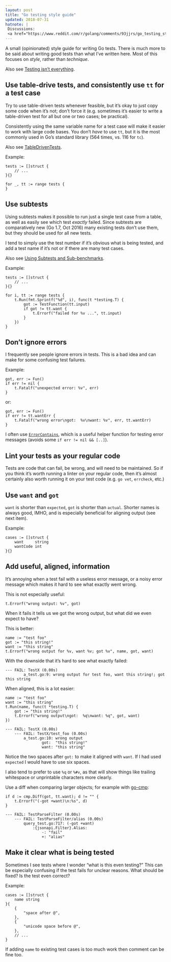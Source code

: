 ```yaml
---
layout: post
title: "Go testing style guide"
updated: 2018-07-31
hatnote: |
 Discussions:
 <a href="https://www.reddit.com/r/golang/comments/93jjrs/go_testing_style_guide/">/r/golang</a>.
---
```


A small (opinionated) style guide for writing Go tests. There is much more to be
said about writing good tests than what I’ve written here. Most of this focuses
on *style*, rather than *technique*.

Also see [Testing isn’t everything](/testing.html).

Use table-drive tests, and consistently use `tt` for a test case
----------------------------------------------------------------

Try to use table-driven tests whenever feasible, but it’s okay to just copy some
code when it’s not; don’t force it (e.g. sometimes it’s easier to write a
table-driven test for all but one or two cases; be practical).

Consistently using the same variable name for a test case will make it easier to
work with large code bases. You don’t *have* to use `tt`, but it is the most
commonly used in Go’s standard library (564 times, vs. 116 for `tc`).

Also see [TableDrivenTests](https://github.com/golang/go/wiki/TableDrivenTests).

Example:

	tests := []struct {
		// ...
	}{}

	for _, tt := range tests {
	}

Use subtests
------------

Using subtests makes it possible to run just a single test case from a table, as
well as easily see which test *exactly* failed. Since subtests are comparatively
new (Go 1.7, Oct 2016) many existing tests don’t use them, but they should be
used for all new tests.

I tend to simply use the test number if it’s obvious what is being tested, and
add a test name if it’s not or if there are many test cases.

Also see [Using Subtests and Sub-benchmarks](https://blog.golang.org/subtests).

Example:

	tests := []struct {
		// ...
	}{}

	for i, tt := range tests {
		t.Run(fmt.Sprintf("%d", i), func(t *testing.T) {
			got := TestFunction(tt.input)
			if got != tt.want {
				t.Errorf("failed for %v ...", tt.input)
			}
		})
	}

Don’t ignore errors
-------------------

I frequently see people ignore errors in tests. This is a bad idea and can make
for some confusing test failures.


Example:

    got, err := Fun()
    if err != nil {
        t.Fatalf("unexpected error: %v", err)
    }

or:

    got, err := Fun()
    if err != tt.wantErr {
        t.Fatalf("wrong error\ngot:  %v\nwant: %v", err, tt.wantErr)
    }

I often use
[`ErrorContains`](https://github.com/Teamwork/test/blob/859eda3cd87ed7713df79c5bb2b2a90601ad0524/test.go#L13-L26),
which is a useful helper function for testing error messages (avoids some `if
err != nil && [..]`).

Lint your tests as your regular code
------------------------------------

Tests are code that can fail, be wrong, and will need to be maintained. So if
you think it’s worth running a linter on your regular code, then it’s almost
certainly also worth running it on your test code (e.g. `go vet`, `errcheck`,
etc.)

Use `want` and `got`
--------------------

`want` is shorter than `expected`, `got` is shorter than `actual`. Shorter names
is always good, IMHO, and is especially beneficial for aligning output (see next
item).

Example:

    cases := []struct {
        want     string
        wantCode int
    }{}

Add useful, aligned, information
--------------------------------

It’s annoying when a test fail with a useless error message, or a noisy error
message which makes it hard to see what exactly went wrong.

This is not especially useful:

    t.Errorf("wrong output: %v", got)

When it fails it tells us we got the wrong output, but what did we even expect
to have?

This is better:

    name := "test foo"
    got := "this string!"
    want := "this string"
    t.Errorf("wrong output for %v, want %v; got %v", name, got, want)

With the downside that it’s hard to see what exactly failed:

	--- FAIL: TestX (0.00s)
			a_test.go:9: wrong output for test foo, want this string!; got this string

When aligned, this is a lot easier:

    name := "test foo"
    want := "this string"
    t.Run(name, func(t *testing.T) {
        got := "this string!"
        t.Errorf("wrong output\ngot:  %q\nwant: %q", got, want)
    })

<!-- -->

	--- FAIL: TestX (0.00s)
		--- FAIL: TestX/test_foo (0.00s)
			a_test.go:10: wrong output
					got:  "this string!"
					want: "this string"

Notice the two spaces after `got:` to make it aligned with `want`. If I had used
`expected` I would have to use six spaces.

I also tend to prefer to use `%q` or `%#v`, as that will show things like
trailing whitespace or unprintable characters more clearly.

Use a diff when comparing larger objects; for example with
[go-cmp](https://github.com/google/go-cmp):

	if d := cmp.Diff(got, tt.want); d != "" {
		t.Errorf("(-got +want)\n:%s", d)
	}

<!-- -->

	--- FAIL: TestParseFilter (0.00s)
		--- FAIL: TestParseFilter/alias (0.00s)
			query_test.go:717: (-got +want)
				:{jsonapi.Filter}.Alias:
					-: "fail"
					+: "alias"

Make it clear what is being tested
----------------------------------

Sometimes I see tests where I wonder “what is this even testing?” This can be
especially confusing if the test fails for unclear reasons. What should be
fixed? Is the test even correct?

Example:

	cases := []struct {
		name string
	}{
		{
			"space after @",
		},
		{
			"unicode space before @",
		},
		// ...
	}

If adding `name` to existing test cases is too much work then comment can be
fine too.
